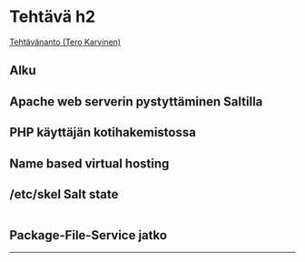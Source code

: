 # Tehtävä h2
[Tehtävänanto (Tero Karvinen)](http://terokarvinen.com/2018/aikataulu-%E2%80%93-palvelinten-hallinta-ict4tn022-4-ti-5-ke-5-loppukevat-2018-5p#h2)

## Alku

## Apache web serverin pystyttäminen Saltilla

## PHP käyttäjän kotihakemistossa

## Name based virtual hosting

## /etc/skel Salt state

```

```

## Package-File-Service jatko

---
